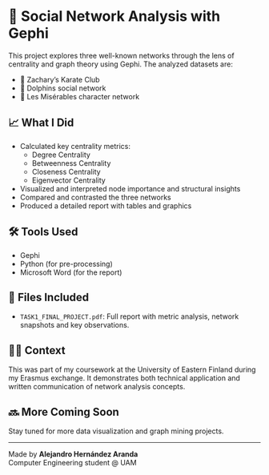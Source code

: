 # 🧠 Social Network Analysis with Gephi

This project explores three well-known networks through the lens of centrality and graph theory using Gephi. The analyzed datasets are:

- 🥋 Zachary’s Karate Club
- 🐬 Dolphins social network
- 📖 Les Misérables character network

## 📈 What I Did

- Calculated key centrality metrics:
  - Degree Centrality
  - Betweenness Centrality
  - Closeness Centrality
  - Eigenvector Centrality
- Visualized and interpreted node importance and structural insights
- Compared and contrasted the three networks
- Produced a detailed report with tables and graphics

## 🛠️ Tools Used

- Gephi
- Python (for pre-processing)
- Microsoft Word (for the report)

## 📄 Files Included

- `TASK1_FINAL_PROJECT.pdf`: Full report with metric analysis, network snapshots and key observations.

## 👨‍🎓 Context

This was part of my coursework at the University of Eastern Finland during my Erasmus exchange. It demonstrates both technical application and written communication of network analysis concepts.

## 🔜 More Coming Soon

Stay tuned for more data visualization and graph mining projects.

---

Made by **Alejandro Hernández Aranda**  
Computer Engineering student @ UAM
